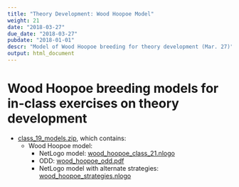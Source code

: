 ```yaml
---
title: "Theory Development: Wood Hoopoe Model"
weight: 21
date: "2018-03-27"
due_date: "2018-03-27"
pubdate: "2018-01-01"
descr: "Model of Wood Hoopoe breeding for theory development (Mar. 27)"
output: html_document
---
```

# Wood Hoopoe breeding models for in-class exercises on theory development

* [class_19_models.zip](/models/class_21/class_21_models.zip), which contains:
  * Wood Hoopoe model: 
    * NetLogo model: [wood_hoopoe_class_21.nlogo](/models/class_21/wood_hoopoe_class_21.nlogo)
    * ODD:  [wood_hoopoe_odd.pdf](/models/class_21/wood_hoopoe_odd.pdf)
    * NetLogo model with alternate strategies: [wood_hoopoe_strategies.nlogo](/models/class_21/wood_hoopoe_strategies.nlogo)
